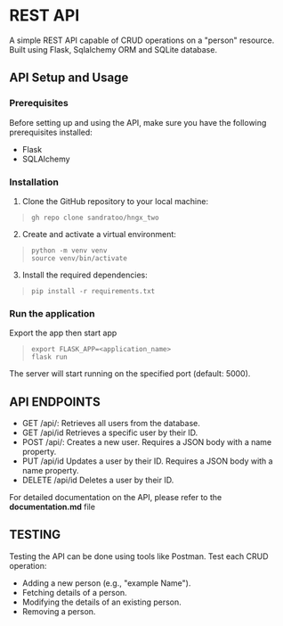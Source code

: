 # REST API
 A simple REST API capable of CRUD operations on a "person" resource. Built using Flask, Sqlalchemy ORM and SQLite database.
## API Setup and Usage
### Prerequisites
Before setting up and using the API, make sure you have the following prerequisites installed:
- Flask
- SQLAlchemy
### Installation
1. Clone the GitHub repository to your local machine:
>```
> gh repo clone sandratoo/hngx_two

2. Create and activate a virtual environment:
> ```
> python -m venv venv
> source venv/bin/activate

3. Install the required dependencies:
> ```
> pip install -r requirements.txt
### Run the application
Export the app then start app
> ```
> export FLASK_APP=<application_name>
> flask run
The server will start running on the specified port (default: 5000).
## API ENDPOINTS
- GET /api/: Retrieves all users from the database.
- GET /api/id Retrieves a specific user by their ID.
- POST /api/: Creates a new user. Requires a JSON body with a name property.
- PUT /api/id Updates a user by their ID. Requires a JSON body with a name property.
- DELETE /api/id Deletes a user by their ID.
  
For detailed documentation on the API, please refer to the **documentation.md** file
## TESTING
Testing the API can be done using tools like Postman. Test each CRUD operation:
- Adding a new person (e.g., "example Name").
- Fetching details of a person.
- Modifying the details of an existing person.
- Removing a person.
